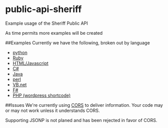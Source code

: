 # public-api-sheriff
Example usage of the Sheriff Public API

As time permits more examples will be created

##Examples
Currently we have the following, broken out by language
  - [python](python)
  - [Ruby](ruby)
  - [HTML/Javascript](html)
  - [C#](dotnet)
  - [Java](java)
  - [perl](perl)
  - [VB.net](dotnet)
  - [F#](dotnet)
  - [PHP (wordpress shortcode)](php)

##Issues
We're currently using [CORS](http://enable-cors.org/) to deliver information. Your code may or may not work unless it understands CORS.

Supporting JSONP is not planed and has been rejected in favor of CORS.
